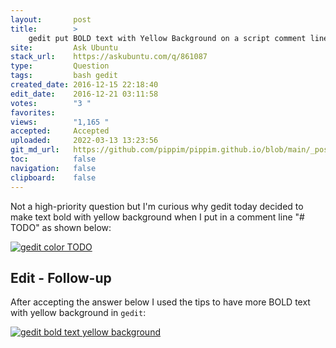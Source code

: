 ```yaml
---
layout:       post
title:        >
    gedit put BOLD text with Yellow Background on a script comment line
site:         Ask Ubuntu
stack_url:    https://askubuntu.com/q/861087
type:         Question
tags:         bash gedit
created_date: 2016-12-15 22:18:40
edit_date:    2016-12-21 03:11:58
votes:        "3 "
favorites:    
views:        "1,165 "
accepted:     Accepted
uploaded:     2022-03-13 13:23:56
git_md_url:   https://github.com/pippim/pippim.github.io/blob/main/_posts/2016/2016-12-15-gedit-put-BOLD-text-with-Yellow-Background-on-a-script-comment-line.md
toc:          false
navigation:   false
clipboard:    false
---
```


Not a high-priority question but I'm curious why gedit today decided to make text bold with yellow background when I put in a comment line "# TODO" as shown below:

[![gedit color TODO][1]][1]

## Edit - Follow-up

After accepting the answer below I used the tips to have more BOLD text with yellow background in `gedit`:

[![gedit bold text yellow background][2]][2]


  [1]: https://i.stack.imgur.com/kOVI8.png
  [2]: https://i.stack.imgur.com/39NAO.png
